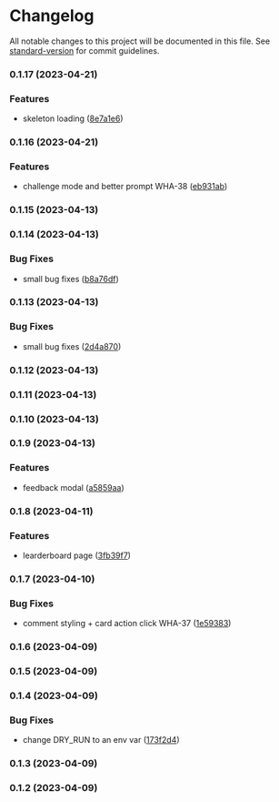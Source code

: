 # Changelog

All notable changes to this project will be documented in this file. See [standard-version](https://github.com/conventional-changelog/standard-version) for commit guidelines.

### 0.1.17 (2023-04-21)


### Features

* skeleton loading ([8e7a1e6](https://github.com/Stormix/ideas/commit/8e7a1e66866d8773b2828393d76a6d90acacc3da))

### 0.1.16 (2023-04-21)


### Features

* challenge mode and better prompt WHA-38 ([eb931ab](https://github.com/Stormix/ideas/commit/eb931ab54ba4c5f0c2fee88ecc6e3ca3c0ee3008))

### 0.1.15 (2023-04-13)

### 0.1.14 (2023-04-13)


### Bug Fixes

* small bug fixes ([b8a76df](https://github.com/Stormix/ideas/commit/b8a76df86b0044290a24931993c266a71fb0a29c))

### 0.1.13 (2023-04-13)


### Bug Fixes

* small bug fixes ([2d4a870](https://github.com/Stormix/ideas/commit/2d4a870e4581ed35737fbeba2172a497dae3024e))

### 0.1.12 (2023-04-13)

### 0.1.11 (2023-04-13)

### 0.1.10 (2023-04-13)

### 0.1.9 (2023-04-13)


### Features

* feedback modal ([a5859aa](https://github.com/Stormix/ideas/commit/a5859aaafc8d46bfc8bf938f51a6c0fd30442076))

### 0.1.8 (2023-04-11)


### Features

* learderboard page ([3fb39f7](https://github.com/Stormix/ideas/commit/3fb39f7b7c7feeb625b1f661ea723ecb3bf97c8f))

### 0.1.7 (2023-04-10)


### Bug Fixes

* comment styling + card action click WHA-37 ([1e59383](https://github.com/Stormix/ideas/commit/1e59383490d4b41bdcc2deac196a6ab56608f1ba))

### 0.1.6 (2023-04-09)

### 0.1.5 (2023-04-09)

### 0.1.4 (2023-04-09)


### Bug Fixes

* change DRY_RUN to an env var ([173f2d4](https://github.com/Stormix/ideas/commit/173f2d4811f11749918d8d3c85d5d73ab389bce6))

### 0.1.3 (2023-04-09)

### 0.1.2 (2023-04-09)
